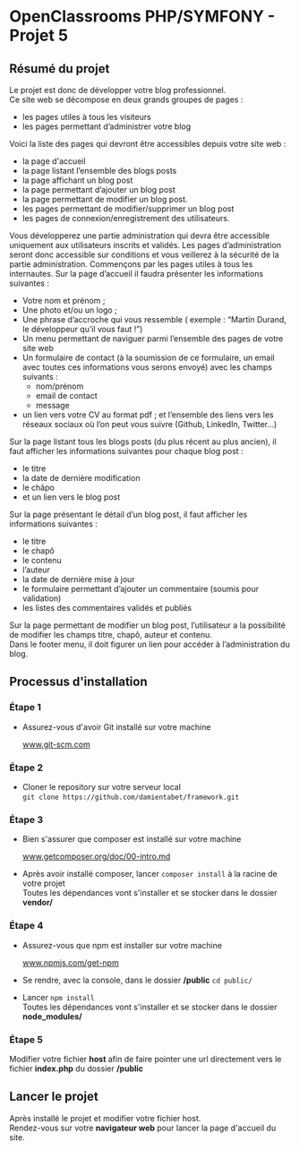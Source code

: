 # OpenClassrooms PHP/SYMFONY - Projet 5
## Résumé du projet
Le projet est donc de développer votre blog professionnel.  
Ce site web se décompose en deux grands groupes de pages :
-   les pages utiles à tous les visiteurs
-   les pages permettant d’administrer votre blog  

Voici la liste des pages qui devront être accessibles depuis votre site web :
-   la page d'accueil
-   la page listant l’ensemble des blogs posts
-   la page affichant un blog post
-   la page permettant d’ajouter un blog post
-   la page permettant de modifier un blog post.
-   les pages permettant de modifier/supprimer un blog post
-   les pages de connexion/enregistrement des utilisateurs.  

Vous développerez une partie administration qui devra être accessible uniquement aux utilisateurs inscrits et validés.
Les pages d’administration seront donc accessible sur conditions et vous veillerez à la sécurité de la partie administration.
Commençons par les pages utiles à tous les internautes.
Sur la page d’accueil il faudra présenter les informations suivantes :
-   Votre nom et prénom ;
-   Une photo et/ou un logo ;
-   Une phrase d’accroche qui vous ressemble ( exemple : “Martin Durand, le développeur qu’il vous faut !”)
-   Un menu permettant de naviguer parmi l’ensemble des pages de votre site web
-   Un formulaire de contact (à la soumission de ce formulaire, un email avec toutes ces informations vous serons envoyé) avec les champs suivants :
    -   nom/prénom
    -   email de contact
    -   message
-   un lien vers votre CV au format pdf ; et l’ensemble des liens vers les réseaux sociaux où l’on peut vous suivre (Github, LinkedIn, Twitter…)   

Sur la page listant tous les blogs posts (du plus récent au plus ancien), il faut afficher les informations suivantes pour chaque blog post :
-  le titre
-  la date de dernière modification
-  le châpo
-  et un lien vers le blog post  

Sur la page présentant le détail d’un blog post, il faut afficher les informations suivantes :
-   le titre
-   le chapô
-   le contenu
-   l’auteur
-   la date de dernière mise à jour
-   le formulaire permettant d’ajouter un commentaire (soumis pour validation)
-   les listes des commentaires validés et publiés

Sur la page permettant de modifier un blog post, l’utilisateur a la possibilité de modifier les champs titre, chapô, auteur et contenu.  
Dans le footer menu, il doit figurer un lien pour accéder à l’administration du blog.
## Processus d'installation
### Étape 1
-   Assurez-vous d'avoir Git installé sur votre machine  

    www.git-scm.com
### Étape 2
-   Cloner le repository sur votre serveur local  
``git clone https://github.com/damientabet/framework.git``
### Étape 3
-   Bien s'assurer que composer est installé sur votre machine
  
    www.getcomposer.org/doc/00-intro.md
-   Après avoir installé composer, lancer ``composer install`` à la racine de votre projet  
Toutes les dépendances vont s'installer et se stocker dans le dossier **vendor/**
### Étape 4
-  Assurez-vous que npm est installer sur votre machine  

    www.npmjs.com/get-npm
-   Se rendre, avec la console, dans le dossier **/public**  ``cd public/``
-   Lancer ``npm install``  
Toutes les dépendances vont s'installer et se stocker dans le dossier **node_modules/**
### Étape 5
Modifier votre fichier **host** afin de faire pointer une url directement vers le fichier **index.php** du dossier **/public**
## Lancer le projet
Après installé le projet et modifier votre fichier host.  
Rendez-vous sur votre **navigateur web** pour lancer la page d'accueil du site.
